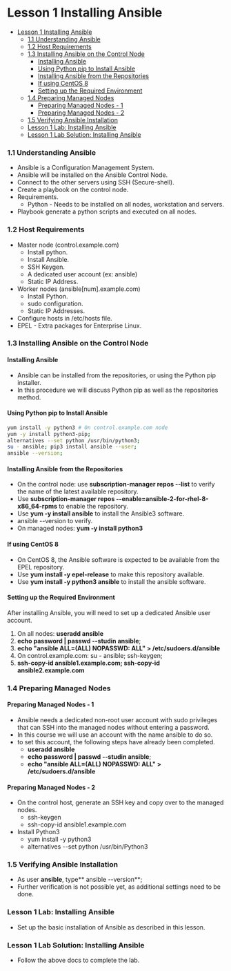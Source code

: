 # Lesson 1 Installing Ansible

- [Lesson 1 Installing Ansible](#lesson-1-installing-ansible)
    - [1.1 Understanding Ansible](#11-understanding-ansible)
    - [1.2 Host Requirements](#12-host-requirements)
    - [1.3 Installing Ansible on the Control Node](#13-installing-ansible-on-the-control-node)
      - [Installing Ansible](#installing-ansible)
      - [Using Python pip to Install Ansible](#using-python-pip-to-install-ansible)
      - [Installing Ansible from the Repositories](#installing-ansible-from-the-repositories)
      - [If using CentOS 8](#if-using-centos-8)
      - [Setting up the Required Environment](#setting-up-the-required-environment)
    - [1.4 Preparing Managed Nodes](#14-preparing-managed-nodes)
      - [Preparing Managed Nodes - 1](#preparing-managed-nodes---1)
      - [Preparing Managed Nodes - 2](#preparing-managed-nodes---2)
    - [1.5 Verifying Ansible Installation](#15-verifying-ansible-installation)
    - [Lesson 1 Lab: Installing Ansible](#lesson-1-lab-installing-ansible)
    - [Lesson 1 Lab Solution: Installing Ansible](#lesson-1-lab-solution-installing-ansible)

### 1.1 Understanding Ansible

- Ansible is a Configuration Management System.
- Ansible will be installed on the Ansible Control Node.
- Connect to the other servers using SSH (Secure-shell).
- Create a playbook on the control node.
- Requirements.
  - Python - Needs to be installed on all nodes, workstation and servers. 
- Playbook generate a python scripts and executed on all nodes.

### 1.2 Host Requirements

- Master node (control.example.com)
  - Install python.
  - Install Ansible.
  - SSH Keygen.
  - A dedicated user account (ex: ansible) 
  - Static IP Address.
- Worker nodes (ansible[num].example.com)
  - Install Python.
  - sudo configuration.
  - Static IP Addresses.
- Configure hosts in /etc/hosts file.
- EPEL - Extra packages for Enterprise Linux.

### 1.3 Installing Ansible on the Control Node

#### Installing Ansible

- Ansible can be installed from the repositories, or using the Python pip installer.
- In this procedure we will discuss Python pip as well as the repositories method.

#### Using Python pip to Install Ansible

```bash
yum install -y python3 # On control.example.com node
yum -y install python3-pip;
alternatives --set python /usr/bin/python3;
su - ansible; pip3 install ansible --user;
ansible --version;
```

#### Installing Ansible from the Repositories

- On the control node: use **subscription-manager repos --list** to verify the name of the latest available repository.
- Use **subscription-manager repos --enable=ansible-2-for-rhel-8-x86_64-rpms** to enable the repository.
- Use **yum -y install ansible** to install the Ansible3 software.
- ansible --version to verify.
- On managed nodes: **yum -y install python3**

#### If using CentOS 8

- On CentOS 8, the Ansible software is expected to be available from the EPEL repository.
- Use **yum install -y epel-release** to make this repository available.
- Use **yum install -y python3 ansible** to install the ansible software.

#### Setting up the Required Environment

After installing Ansible, you will need to set up a dedicated Ansible user account.
  1. On all nodes: **useradd ansible**
  2. **echo password | passwd --studin ansible**;
  3. **echo "ansible ALL=(ALL) NOPASSWD: ALL" > /etc/sudoers.d/ansible**
  4. On control.example.com: su - ansible; ssh-keygen;
  5. **ssh-copy-id ansible1.example.com; ssh-copy-id ansible2.example.com**

### 1.4 Preparing Managed Nodes

#### Preparing Managed Nodes - 1

- Ansible needs a dedicated non-root user account with sudo privileges that can SSH into the managed nodes without entering a password.
- In this course we will use an account with the name ansible to do so.
- to set this account, the following steps have already been completed.
  - **useradd ansible**
  - **echo password | passwd --studin ansible**;
  - **echo "ansible ALL=(ALL) NOPASSWD: ALL" > /etc/sudoers.d/ansible**

#### Preparing Managed Nodes - 2

- On the control host, generate an SSH key and copy over to the managed nodes.
  - ssh-keygen
  - ssh-copy-id ansible1.example.com
- Install Python3
  - yum install -y python3
  - alternatives --set python /usr/bin/Python3

### 1.5 Verifying Ansible Installation

- As user **ansible**, type** ansible --version**;
- Further verification is not possible yet, as additional settings need to be done.

### Lesson 1 Lab: Installing Ansible

- Set up the basic installation of Ansible as described in this lesson.

### Lesson 1 Lab Solution: Installing Ansible

- Follow the above docs to complete the lab.

